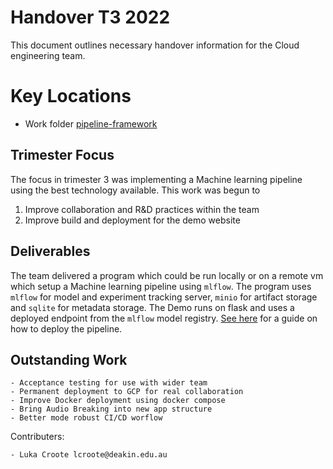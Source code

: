 # Handover T3 2022

This document outlines necessary handover information for the Cloud engineering team.

# Key Locations

- Work folder [pipeline-framework](https://github.com/Hardhat-Enterprises/breaking-captcha/tree/Cloud_Dev/Teams_T2_2022/Cloud_Dev/pipeline-framework)

## Trimester Focus

The focus in trimester 3 was implementing a Machine learning pipeline using the best technology available. This work was begun to

1. Improve collaboration and R&D practices within the team
2. Improve build and deployment for the demo website

## Deliverables

The team delivered a program which could be run locally or on a remote vm which setup a Machine learning pipeline using `mlflow`. The program uses `mlflow` for model and experiment tracking server, `minio` for artifact storage and `sqlite` for metadata storage. The Demo runs on flask and uses a deployed endpoint from the `mlflow` model registry. [See here](https://github.com/Hardhat-Enterprises/breaking-captcha/tree/Cloud_Dev/Teams_T2_2022/Cloud_Dev/pipeline-framework) for a guide on how to deploy the pipeline.

## Outstanding Work

    - Acceptance testing for use with wider team
    - Permanent deployment to GCP for real collaboration
    - Improve Docker deployment using docker compose
    - Bring Audio Breaking into new app structure
    - Better mode robust CI/CD worflow

Contributers:

    - Luka Croote lcroote@deakin.edu.au
